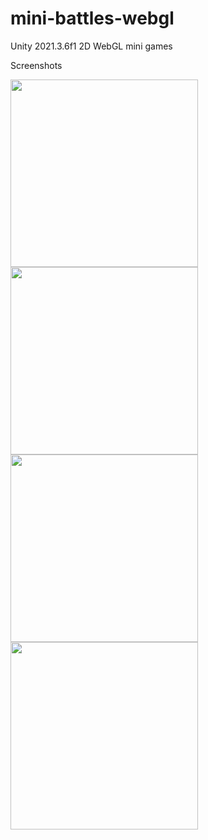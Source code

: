 # mini-battles-webgl
Unity 2021.3.6f1 2D WebGL mini games

Screenshots
<div style="display: flex; flex-direction: column">
<img src="https://user-images.githubusercontent.com/78681706/219594137-14602404-c0e9-409e-bfb0-e36ca294cd62.jpg" width="300">
<img src="https://user-images.githubusercontent.com/78681706/219594157-e74877d8-f7c3-42a7-8040-e0a477423d8a.jpg" width="300">
<img src="https://user-images.githubusercontent.com/78681706/219594172-b55a36ae-3613-44e9-9214-3204196183c0.jpg" width="300">
<img src="https://user-images.githubusercontent.com/78681706/219594185-b572578e-1d09-442b-994e-e36052494f39.jpg" width="300">
</div>
